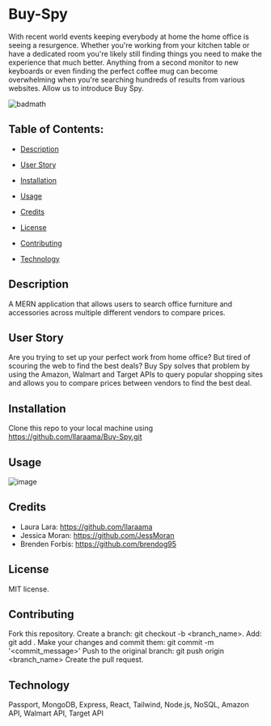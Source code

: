 # Buy-Spy
With recent world events keeping everybody at home the home office is seeing a resurgence. Whether you're working from your kitchen table or have a dedicated room you're likely still finding things you need to make the experience that much better. Anything from a second monitor to new keyboards or even finding the perfect coffee mug can become overwhelming when you're searching hundreds of results from various websites. Allow us to introduce Buy Spy.

![badmath](https://img.shields.io/github/languages/top/llaraama/Buy-Spy)

 ## Table of Contents:
  * [Description](#Description)
 
  * [User Story](#User-Story)
  
  * [Installation](#Installation)

  * [Usage](#Usage)
  
  * [Credits](#Credits)

  * [License](#License)

  * [Contributing](#Contributing)

  * [Technology](#Technology)
  
  ## Description
  A MERN application that allows users to search office furniture and accessories across multiple different vendors to compare prices.
  
  ## User Story
 Are you trying to set up your perfect work from home office? But tired of scouring the web to find the best deals? Buy  Spy solves that problem by using the Amazon, Walmart and Target APIs to query popular shopping sites and allows you to compare prices between vendors to find the best deal.
  
  ## Installation 
  Clone this repo to your local machine using https://github.com/llaraama/Buy-Spy.git
  
  ## Usage
  ![image](https://user-images.githubusercontent.com/62354759/95265552-6788b700-07ff-11eb-8b56-3b4c572a3041.png)
  
  ## Credits
  * Laura Lara: https://github.com/llaraama
  * Jessica Moran: https://github.com/JessMoran
  * Brenden Forbis: https://github.com/brendog95

  
  ## License 
  MIT license.
  
  ## Contributing 
  Fork this repository. Create a branch: git checkout -b <branch_name>. Add: git add . Make your changes and commit them: git commit -m '<commit_message>' Push to the original     branch: git push origin <branch_name> Create the pull request.
  
  ## Technology
  Passport, MongoDB, Express, React, Tailwind, Node.js, NoSQL, Amazon API, Walmart API, Target API
